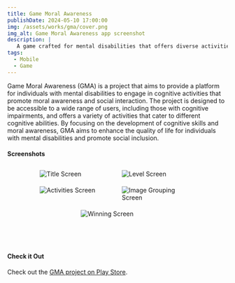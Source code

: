 ```yaml
---
title: Game Moral Awareness
publishDate: 2024-05-10 17:00:00
img: /assets/works/gma/cover.png
img_alt: Game Moral Awareness app screenshot
description: |
   A game crafted for mental disabilities that offers diverse activities—jigsaw puzzles, image sequencing, grouping, yes/no questions, and video reactions. Prioritizing accessibility and cognitive growth.
tags:
  - Mobile
  - Game
---
```


Game Moral Awareness (GMA) is a project that aims to provide a platform for individuals with mental disabilities to engage in cognitive activities that promote moral awareness and social interaction. The project is designed to be accessible to a wide range of users, including those with cognitive impairments, and offers a variety of activities that cater to different cognitive abilities. By focusing on the development of cognitive skills and moral awareness, GMA aims to enhance the quality of life for individuals with mental disabilities and promote social inclusion.

#### Screenshots

<div style="display: flex; flex-wrap: wrap; justify-content: center;">
    <div style="flex: 0 0 33.33%; max-width: 33.33%; padding: 10px;">
        <img src="https://play-lh.googleusercontent.com/VjhF723-vNtEccbNgLNONqJ3ZLn3r_hRvE1Kiu9KcrTcHM7m01iNIcCrotB6hhnmvQ=w1052-h592-rw" alt="Title Screen" style="max-width: 100%;">
    </div>
    <div style="flex: 0 0 33.33%; max-width: 33.33%; padding: 10px;">
        <img src="https://play-lh.googleusercontent.com/WSJ6KNW1mLsauQ0Hg-snSvKUV5QNR-1Q9DMSrvJmsai0A9SB0B6sIZ1-T5f0quQ0oI0=w1052-h592-rw" alt="Level Screen" style="max-width: 100%;">
    </div>
    <div style="flex: 0 0 33.33%; max-width: 33.33%; padding: 10px;">
        <img src="https://play-lh.googleusercontent.com/YOqrqRbAix0g7FUc3LLKRfpM4IgBQTwnvgkijWu8Ry152SZHrh7l--OKWhCu8MLCUg=w1052-h592-rw" alt="Activities Screen" style="max-width: 100%;">
    </div>
    <div style="flex: 0 0 33.33%; max-width: 33.33%; padding: 10px;">
        <img src="https://play-lh.googleusercontent.com/GT1uz4eWgLve_452iAt-dpvHwYcofTWLdBjDZf9KDNQ0fmK2OmxRC8zQeh5ERm0vKrg=w1052-h592-rw" alt="Image Grouping Screen" style="max-width: 100%;">
    </div>
    <div style="flex: 0 0 33.33%; max-width: 33.33%; padding: 10px;">
        <img src="https://play-lh.googleusercontent.com/ihcbxdbV1DMJ9UzrCDp5NQN9BhyQiE1799FvGgM-6eQhpegFSJ_hscQPFHXwvULfZw=w1052-h592-rw" alt="Winning Screen" style="max-width: 100%;">
    </div>
</div>

<br/>
<br/>
<br/>

#### Check it Out

Check out the [GMA project on Play Store](https://play.google.com/store/apps/details?id=com.beemata.game_moral_awareness).